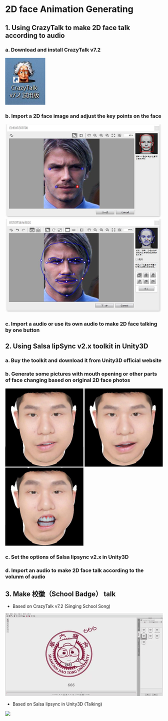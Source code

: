 # 2D face Animation Generating
## 1. Using CrazyTalk to make 2D face talk according to audio
### a. Download and install CrazyTalk v7.2
![](photos/crazytalk_icon.jpg)
### b. Import a 2D face image and adjust the key points on the face
<img src="photos/crazytalk_use1.jpg" width="500" height="300" alt="icon"/></div>
<img src="photos/crazytalk_use2.jpg" width="500" height="300" alt="icon"/></div>
### c. Import a audio or use its own audio to make 2D face talking by one button

## 2. Using Salsa lipSync v2.x toolkit in Unity3D
### a. Buy the toolkit and download it from Unity3D official website
### b. Generate some pictures with mouth opening or other parts of face changing based on original 2D face photos
<img src="photos/face_1_small.png" width="250" height="250" alt="icon"/></div>
<img src="photos/face_1_mid.png" width="250" height="250" alt="icon"/></div>
<img src="photos/face_1_large.png" width="250" height="250" alt="icon"/></div>
### c. Set the options of Salsa lipsync v2.x in Unity3D
### d. Import an audio to make 2D face talk according to the volunm of audio

## 3. Make 校徽（School Badge） talk
* Based on CrazyTalk v7.2   (Singing School Song)

![](gifs/crazytalk_xiaohui.gif)

* Based on Salsa lipsync in Unity3D   (Talking)

![](gifs/salsa_xiaohui_2.gif)

